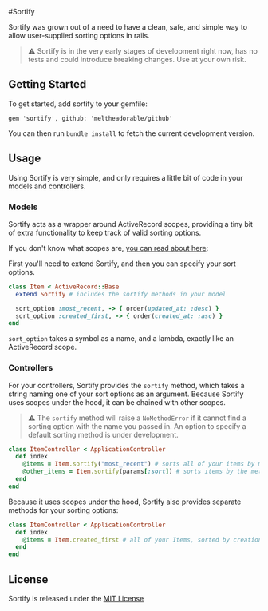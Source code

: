 #Sortify

Sortify was grown out of a need to have a clean, safe, and simple way to allow user-supplied sorting options in rails.

> :warning: Sortify is in the very early stages of development right now, has no tests and could introduce breaking changes. Use at your own risk.

## Getting Started

To get started, add sortify to your gemfile:

`gem 'sortify', github: 'meltheadorable/github'`

You can then run `bundle install` to fetch the current development version.

## Usage

Using Sortify is very simple, and only requires a little bit of code in your models and controllers.



### Models

Sortify acts as a wrapper around ActiveRecord scopes, providing a tiny bit of extra functionality to keep track of valid sorting options.

If you don't know what scopes are, [you can read about here](http://guides.rubyonrails.org/active_record_querying.html#scopes):

First you'll need to extend Sortify, and then you can specify your sort options.

```ruby
class Item < ActiveRecord::Base
  extend Sortify # includes the sortify methods in your model

  sort_option :most_recent, -> { order(updated_at: :desc) }
  sort_option :created_first, -> { order(created_at: :asc) }
end
```

`sort_option` takes a symbol as a name, and a lambda, exactly like an ActiveRecord scope.


### Controllers

For your controllers, Sortify provides the `sortify` method, which takes a string naming one of your sort options as an argument. Because Sortify uses scopes under the hood, it can be chained with other scopes.

> :warning: The `sortify` method will raise a `NoMethodError` if it cannot find a sorting option with the name you passed in. An option to specify a default sorting method is under development.

```ruby
class ItemController < ApplicationController
  def index
    @items = Item.sortify("most_recent") # sorts all of your items by most recent
    @other_items = Item.sortify(params[:sort]) # sorts items by the method specified by the user in the parameters
  end
end
```

Because it uses scopes under the hood, Sortify also provides separate methods for your sorting options:

```ruby
class ItemController < ApplicationController
  def index
    @items = Item.created_first # all of your Items, sorted by creation date
  end
end
```

## License

Sortify is released under the [MIT License](LICENSE)
